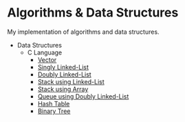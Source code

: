 # Algorithms & Data Structures

My implementation of algorithms and data structures.

- Data Structures
    - C Language
        - [Vector](https://github.com/thehxdev/algo-dt/tree/main/data-structures/c/vector)
        - [Singly Linked-List](https://github.com/thehxdev/algo-ds/tree/main/data-structures/c/singly-linked-list)
        - [Doubly Linked-List](https://github.com/thehxdev/algo-ds/tree/main/data-structures/c/doubly-linked-list)
        - [Stack using Linked-List](https://github.com/thehxdev/algo-ds/tree/main/data-structures/c/stack-ll)
        - [Stack using Array](https://github.com/thehxdev/algo-ds/tree/main/data-structures/c/stack-a)
        - [Queue using Doubly Linked-List](https://github.com/thehxdev/algo-ds/tree/main/data-structures/c/queue)
        - [Hash Table](https://github.com/thehxdev/algo-ds/tree/main/data-structures/c/hash-table)
        - [Binary Tree](https://github.com/thehxdev/algo-ds/tree/main/data-structures/c/b-tree)

